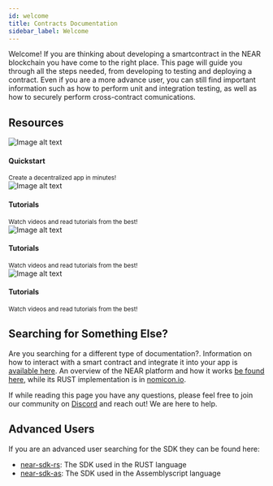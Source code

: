 ```yaml
---
id: welcome
title: Contracts Documentation
sidebar_label: Welcome
---
```


Welcome! If you are thinking about developing a smartcontract in the NEAR blockchain you have come to the right place. This page will guide you through all the steps needed, from developing to testing and deploying a contract. Even if you are a more advance user, you can still find important information such as how to perform unit and integration testing, as well as how to securely perform cross-contract comunications.

## Resources

<div class="container">
  <div class="row">
    <div class="col col--6">
      <div class="card">
        <div class="card__image">
          <img
            src="https://images.unsplash.com/photo-1506624183912-c602f4a21ca7?ixlib=rb-1.2.1&ixid=eyJhcHBfaWQiOjEyMDd9&auto=format&fit=crop&w=800&q=60"
            alt="Image alt text"
            title="Logo Title Text 1" />
        </div>
        <div class="card__body">
          <h4>Quickstart</h4>
          <small>
            Create a decentralized app in minutes!
          </small>
        </div>
      </div>
    </div>
    <div class="col col--6">
      <div class="card">
        <div class="card__image">
          <img
            src="https://images.unsplash.com/photo-1506624183912-c602f4a21ca7?ixlib=rb-1.2.1&ixid=eyJhcHBfaWQiOjEyMDd9&auto=format&fit=crop&w=800&q=60"
            alt="Image alt text"
            title="Logo Title Text 1" />
        </div>
        <div class="card__body">
          <h4>Tutorials</h4>
          <small>
            Watch videos and read tutorials from the best!
          </small>
        </div>
      </div>
    </div>
    <div class="col col--6">
      <div class="card">
        <div class="card__image">
          <img
            src="https://images.unsplash.com/photo-1506624183912-c602f4a21ca7?ixlib=rb-1.2.1&ixid=eyJhcHBfaWQiOjEyMDd9&auto=format&fit=crop&w=800&q=60"
            alt="Image alt text"
            title="Logo Title Text 1" />
        </div>
        <div class="card__body">
          <h4>Tutorials</h4>
          <small>
            Watch videos and read tutorials from the best!
          </small>
        </div>
      </div>
    </div>
    <div class="col col--6">
      <div class="card">
        <div class="card__image">
          <img
            src="https://images.unsplash.com/photo-1506624183912-c602f4a21ca7?ixlib=rb-1.2.1&ixid=eyJhcHBfaWQiOjEyMDd9&auto=format&fit=crop&w=800&q=60"
            alt="Image alt text"
            title="Logo Title Text 1" />
        </div>
        <div class="card__body">
          <h4>Tutorials</h4>
          <small>
            Watch videos and read tutorials from the best!
          </small>
        </div>
      </div>
    </div>
  </div>
</div>

## Searching for Something Else?

Are you searching for a different type of documentation?. Information on how to interact with a smart contract and integrate it into your app is [available here](broken). An overview of the NEAR platform and how it works [be found here](broken), while its RUST implementation is in [nomicon.io](nomicon.io).

If while reading this page you have any questions, please feel free to join our community on [Discord](http://near.chat/) and reach out! We are here to help.


## Advanced Users
If you are an advanced user searching for the SDK they can be found here:

- [near-sdk-rs](broken): The SDK used in the RUST language
- [near-sdk-as](broken): The SDK used in the Assemblyscript language